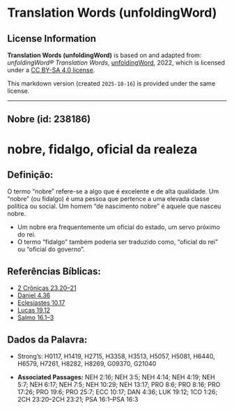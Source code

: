 # Translation Words (unfoldingWord)

## License Information

**Translation Words (unfoldingWord)** is based on and adapted from: _unfoldingWord® Translation Words_, [unfoldingWord](https://unfoldingword.org/utw), 2022, which is licensed under a [CC BY-SA 4.0 license](https://creativecommons.org/licenses/by-sa/4.0/legalcode.en).

This markdown version (created `2025-10-16`) is provided under the same license.



--------------------------------

## Nobre (id: 238186)

nobre, fidalgo, oficial da realeza
==================================

Definição:
----------

O termo “nobre” refere\-se a algo que é excelente e de alta qualidade. Um “nobre” (ou fidalgo) é uma pessoa que pertence a uma elevada classe política ou social. Um homem “de nascimento nobre” é aquele que nasceu nobre.

* Um nobre era frequentemente um oficial do estado, um servo próximo do rei.
* O termo “fidalgo” também poderia ser traduzido como, “oficial do rei” ou “oficial do governo”.

Referências Bíblicas:
---------------------

* [2 Crônicas 23\.20–21](https://ref.ly/2Chr23:20-2Chr23:21)
* [Daniel 4\.36](https://ref.ly/Dan4:36)
* [Eclesiastes 10\.17](https://ref.ly/Eccl10:17)
* [Lucas 19\.12](https://ref.ly/Luke19:12)
* [Salmo 16\.1–3](https://ref.ly/Ps16:1-Ps16:3)

Dados da Palavra:
-----------------

* Strong’s: H0117, H1419, H2715, H3358, H3513, H5057, H5081, H6440, H6579, H7261, H8282, H8269, G09370, G21040

* **Associated Passages:** NEH 2:16; NEH 3:5; NEH 4:14; NEH 4:19; NEH 5:7; NEH 6:17; NEH 7:5; NEH 10:29; NEH 13:17; PRO 8:6; PRO 8:16; PRO 17:26; PRO 19:6; PRO 25:7; ECC 10:17; DAN 4:36; LUK 19:12; 1CO 1:26; 2CH 23:20–2CH 23:21; PSA 16:1–PSA 16:3

